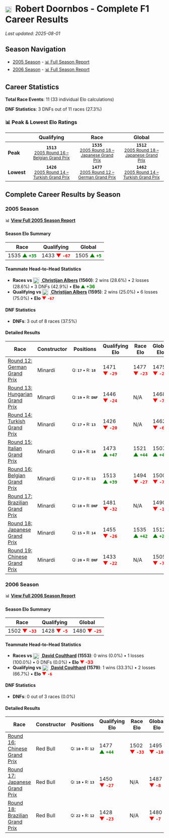 # <img src="https://upload.wikimedia.org/wikipedia/commons/2/20/Flag_of_the_Netherlands.svg" alt="Netherlands" width="20" height="auto" style="vertical-align: middle; margin-right: 5px;" onerror="this.outerHTML='🇳🇱'; this.style.marginRight='5px';"/> Robert Doornbos - Complete F1 Career Results

*Last updated: 2025-08-01*

## Season Navigation

- [2005 Season](#2005-season) - [📊 Full Season Report](../seasons/2005-season-report)
- [2006 Season](#2006-season) - [📊 Full Season Report](../seasons/2006-season-report)

## Career Statistics

**Total Race Events**: 11 (33 individual Elo calculations)

**DNF Statistics**: 3 DNFs out of 11 races (27.3%)

### 📊 Peak & Lowest Elo Ratings

| &nbsp; | Qualifying | Race | Global |
|-------|------------|------|--------|
| **Peak** | <center>**`1513`**<br/><small>[2005 Round 16 – Belgian Grand Prix](../seasons/2005-season-report#round-16-belgian-grand-prix)</small></center> | <center>**`1535`**<br/><small>[2005 Round 18 – Japanese Grand Prix](../seasons/2005-season-report#round-18-japanese-grand-prix)</small></center> | <center>**`1512`**<br/><small>[2005 Round 18 – Japanese Grand Prix](../seasons/2005-season-report#round-18-japanese-grand-prix)</small></center> |
| **Lowest** | <center>**`1426`**<br/><small>[2005 Round 14 – Turkish Grand Prix](../seasons/2005-season-report#round-14-turkish-grand-prix)</small></center> | <center>**`1477`**<br/><small>[2005 Round 12 – German Grand Prix](../seasons/2005-season-report#round-12-german-grand-prix)</small></center> | <center>**`1462`**<br/><small>[2005 Round 14 – Turkish Grand Prix](../seasons/2005-season-report#round-14-turkish-grand-prix)</small></center> |


## Complete Career Results by Season

### 2005 Season

📊 **[View Full 2005 Season Report](../seasons/2005-season-report)**

#### Season Elo Summary

| Race | Qualifying | Global |
|------|------------|--------|
| 1535 **<span style="color: green;">▲&nbsp;`+35`</span>** | 1433 **<span style="color: red;">▼&nbsp;`-67`</span>** | 1505 **<span style="color: green;">▲&nbsp;`+5`</span>** |

#### Teammate Head-to-Head Statistics

- **Races vs [<img src="https://upload.wikimedia.org/wikipedia/commons/2/20/Flag_of_the_Netherlands.svg" alt="Netherlands" width="20" height="auto" style="vertical-align: middle; margin-right: 5px;" onerror="this.outerHTML='🇳🇱'; this.style.marginRight='5px';"/> Christijan Albers](christijan-albers) (1560)**: 2 wins (28.6%) • 2 losses (28.6%) • 3 DNFs (42.9%) • **Elo <span style="color: green;">▲&nbsp;+36</span>**
- **Qualifying vs [<img src="https://upload.wikimedia.org/wikipedia/commons/2/20/Flag_of_the_Netherlands.svg" alt="Netherlands" width="20" height="auto" style="vertical-align: middle; margin-right: 5px;" onerror="this.outerHTML='🇳🇱'; this.style.marginRight='5px';"/> Christijan Albers](christijan-albers) (1595)**: 2 wins (25.0%) • 6 losses (75.0%) • **Elo <span style="color: red;">▼&nbsp;`-67`</span>**

#### DNF Statistics

- **DNFs**: 3 out of 8 races (37.5%)

#### Detailed Results

| Race | Constructor | Positions | Qualifying Elo | Race Elo | Global Elo | Teammate |
|------|-------------|-----------|----------------|----------|------------|----------|
| [Round 12: German Grand Prix](../seasons/2005-season-report#round-12-german-grand-prix) | Minardi | <small>Q:&nbsp;**`17`**&nbsp;•&nbsp;R:&nbsp;**`18`**</small> | 1471 **<span style="color: red;">▼&nbsp;`-29`</span>** | 1477 **<span style="color: red;">▼&nbsp;`-23`</span>** | 1475 **<span style="color: red;">▼&nbsp;`-25`</span>** | [<img src="https://upload.wikimedia.org/wikipedia/commons/2/20/Flag_of_the_Netherlands.svg" alt="Netherlands" width="20" height="auto" style="vertical-align: middle; margin-right: 5px;" onerror="this.outerHTML='🇳🇱'; this.style.marginRight='5px';"/> Christijan Albers](christijan-albers)<br/><small>Q:&nbsp;**`16`**&nbsp;•&nbsp;R:&nbsp;**`13`**</small> |
| [Round 13: Hungarian Grand Prix](../seasons/2005-season-report#round-13-hungarian-grand-prix) | Minardi | <small>Q:&nbsp;**`19`**&nbsp;•&nbsp;R:&nbsp;**`DNF`**</small> | 1446 **<span style="color: red;">▼&nbsp;`-24`</span>** | N/A | 1468 **<span style="color: red;">▼&nbsp;`-7`</span>** | [<img src="https://upload.wikimedia.org/wikipedia/commons/2/20/Flag_of_the_Netherlands.svg" alt="Netherlands" width="20" height="auto" style="vertical-align: middle; margin-right: 5px;" onerror="this.outerHTML='🇳🇱'; this.style.marginRight='5px';"/> Christijan Albers](christijan-albers)<br/><small>Q:&nbsp;**`17`**&nbsp;•&nbsp;R:&nbsp;**`DNF`**</small> |
| [Round 14: Turkish Grand Prix](../seasons/2005-season-report#round-14-turkish-grand-prix) | Minardi | <small>Q:&nbsp;**`17`**&nbsp;•&nbsp;R:&nbsp;**`13`**</small> | 1426 **<span style="color: red;">▼&nbsp;`-20`</span>** | N/A | 1462 **<span style="color: red;">▼&nbsp;`-6`</span>** | [<img src="https://upload.wikimedia.org/wikipedia/commons/2/20/Flag_of_the_Netherlands.svg" alt="Netherlands" width="20" height="auto" style="vertical-align: middle; margin-right: 5px;" onerror="this.outerHTML='🇳🇱'; this.style.marginRight='5px';"/> Christijan Albers](christijan-albers)<br/><small>Q:&nbsp;**`15`**&nbsp;•&nbsp;R:&nbsp;**`DNF`**</small> |
| [Round 15: Italian Grand Prix](../seasons/2005-season-report#round-15-italian-grand-prix) | Minardi | <small>Q:&nbsp;**`18`**&nbsp;•&nbsp;R:&nbsp;**`18`**</small> | 1473 **<span style="color: green;">▲&nbsp;`+47`</span>** | 1521 **<span style="color: green;">▲&nbsp;`+44`</span>** | 1507 **<span style="color: green;">▲&nbsp;`+45`</span>** | [<img src="https://upload.wikimedia.org/wikipedia/commons/2/20/Flag_of_the_Netherlands.svg" alt="Netherlands" width="20" height="auto" style="vertical-align: middle; margin-right: 5px;" onerror="this.outerHTML='🇳🇱'; this.style.marginRight='5px';"/> Christijan Albers](christijan-albers)<br/><small>Q:&nbsp;**`20`**&nbsp;•&nbsp;R:&nbsp;**`19`**</small> |
| [Round 16: Belgian Grand Prix](../seasons/2005-season-report#round-16-belgian-grand-prix) | Minardi | <small>Q:&nbsp;**`17`**&nbsp;•&nbsp;R:&nbsp;**`13`**</small> | 1513 **<span style="color: green;">▲&nbsp;`+39`</span>** | 1494 **<span style="color: red;">▼&nbsp;`-27`</span>** | 1500 **<span style="color: red;">▼&nbsp;`-7`</span>** | [<img src="https://upload.wikimedia.org/wikipedia/commons/2/20/Flag_of_the_Netherlands.svg" alt="Netherlands" width="20" height="auto" style="vertical-align: middle; margin-right: 5px;" onerror="this.outerHTML='🇳🇱'; this.style.marginRight='5px';"/> Christijan Albers](christijan-albers)<br/><small>Q:&nbsp;**`18`**&nbsp;•&nbsp;R:&nbsp;**`12`**</small> |
| [Round 17: Brazilian Grand Prix](../seasons/2005-season-report#round-17-brazilian-grand-prix) | Minardi | <small>Q:&nbsp;**`18`**&nbsp;•&nbsp;R:&nbsp;**`DNF`**</small> | 1481 **<span style="color: red;">▼&nbsp;`-32`</span>** | N/A | 1490 **<span style="color: red;">▼&nbsp;`-10`</span>** | [<img src="https://upload.wikimedia.org/wikipedia/commons/2/20/Flag_of_the_Netherlands.svg" alt="Netherlands" width="20" height="auto" style="vertical-align: middle; margin-right: 5px;" onerror="this.outerHTML='🇳🇱'; this.style.marginRight='5px';"/> Christijan Albers](christijan-albers)<br/><small>Q:&nbsp;**`16`**&nbsp;•&nbsp;R:&nbsp;**`14`**</small> |
| [Round 18: Japanese Grand Prix](../seasons/2005-season-report#round-18-japanese-grand-prix) | Minardi | <small>Q:&nbsp;**`15`**&nbsp;•&nbsp;R:&nbsp;**`14`**</small> | 1455 **<span style="color: red;">▼&nbsp;`-26`</span>** | 1535 **<span style="color: green;">▲&nbsp;`+42`</span>** | 1512 **<span style="color: green;">▲&nbsp;`+22`</span>** | [<img src="https://upload.wikimedia.org/wikipedia/commons/2/20/Flag_of_the_Netherlands.svg" alt="Netherlands" width="20" height="auto" style="vertical-align: middle; margin-right: 5px;" onerror="this.outerHTML='🇳🇱'; this.style.marginRight='5px';"/> Christijan Albers](christijan-albers)<br/><small>Q:&nbsp;**`13`**&nbsp;•&nbsp;R:&nbsp;**`16`**</small> |
| [Round 19: Chinese Grand Prix](../seasons/2005-season-report#round-19-chinese-grand-prix) | Minardi | <small>Q:&nbsp;**`20`**&nbsp;•&nbsp;R:&nbsp;**`DNF`**</small> | 1433 **<span style="color: red;">▼&nbsp;`-22`</span>** | N/A | 1505 **<span style="color: red;">▼&nbsp;`-7`</span>** | [<img src="https://upload.wikimedia.org/wikipedia/commons/2/20/Flag_of_the_Netherlands.svg" alt="Netherlands" width="20" height="auto" style="vertical-align: middle; margin-right: 5px;" onerror="this.outerHTML='🇳🇱'; this.style.marginRight='5px';"/> Christijan Albers](christijan-albers)<br/><small>Q:&nbsp;**`18`**&nbsp;•&nbsp;R:&nbsp;**`DNF`**</small> |

### 2006 Season

📊 **[View Full 2006 Season Report](../seasons/2006-season-report)**

#### Season Elo Summary

| Race | Qualifying | Global |
|------|------------|--------|
| 1502 **<span style="color: red;">▼&nbsp;`-33`</span>** | 1428 **<span style="color: red;">▼&nbsp;`-5`</span>** | 1480 **<span style="color: red;">▼&nbsp;`-25`</span>** |

#### Teammate Head-to-Head Statistics

- **Races vs [<img src="https://upload.wikimedia.org/wikipedia/commons/thumb/8/83/Flag_of_the_United_Kingdom_%283-5%29.svg/512px-Flag_of_the_United_Kingdom_%283-5%29.svg.png?20250726143817" alt="United Kingdom" width="20" height="auto" style="vertical-align: middle; margin-right: 5px;" onerror="this.outerHTML='🇬🇧'; this.style.marginRight='5px';"/> David Coulthard](david-coulthard) (1553)**: 0 wins (0.0%) • 1 losses (100.0%) • 0 DNFs (0.0%) • **Elo <span style="color: red;">▼&nbsp;-33</span>**
- **Qualifying vs [<img src="https://upload.wikimedia.org/wikipedia/commons/thumb/8/83/Flag_of_the_United_Kingdom_%283-5%29.svg/512px-Flag_of_the_United_Kingdom_%283-5%29.svg.png?20250726143817" alt="United Kingdom" width="20" height="auto" style="vertical-align: middle; margin-right: 5px;" onerror="this.outerHTML='🇬🇧'; this.style.marginRight='5px';"/> David Coulthard](david-coulthard) (1579)**: 1 wins (33.3%) • 2 losses (66.7%) • **Elo <span style="color: red;">▼&nbsp;`-6`</span>**

#### DNF Statistics

- **DNFs**: 0 out of 3 races (0.0%)

#### Detailed Results

| Race | Constructor | Positions | Qualifying Elo | Race Elo | Global Elo | Teammate |
|------|-------------|-----------|----------------|----------|------------|----------|
| [Round 16: Chinese Grand Prix](../seasons/2006-season-report#round-16-chinese-grand-prix) | Red Bull | <small>Q:&nbsp;**`10`**&nbsp;•&nbsp;R:&nbsp;**`12`**</small> | 1477 **<span style="color: green;">▲&nbsp;`+44`</span>** | 1502 **<span style="color: red;">▼&nbsp;`-33`</span>** | 1495 **<span style="color: red;">▼&nbsp;`-10`</span>** | [<img src="https://upload.wikimedia.org/wikipedia/commons/thumb/8/83/Flag_of_the_United_Kingdom_%283-5%29.svg/512px-Flag_of_the_United_Kingdom_%283-5%29.svg.png?20250726143817" alt="United Kingdom" width="20" height="auto" style="vertical-align: middle; margin-right: 5px;" onerror="this.outerHTML='🇬🇧'; this.style.marginRight='5px';"/> David Coulthard](david-coulthard)<br/><small>Q:&nbsp;**`12`**&nbsp;•&nbsp;R:&nbsp;**`9`**</small> |
| [Round 17: Japanese Grand Prix](../seasons/2006-season-report#round-17-japanese-grand-prix) | Red Bull | <small>Q:&nbsp;**`18`**&nbsp;•&nbsp;R:&nbsp;**`13`**</small> | 1450 **<span style="color: red;">▼&nbsp;`-27`</span>** | N/A | 1487 **<span style="color: red;">▼&nbsp;`-8`</span>** | [<img src="https://upload.wikimedia.org/wikipedia/commons/thumb/8/83/Flag_of_the_United_Kingdom_%283-5%29.svg/512px-Flag_of_the_United_Kingdom_%283-5%29.svg.png?20250726143817" alt="United Kingdom" width="20" height="auto" style="vertical-align: middle; margin-right: 5px;" onerror="this.outerHTML='🇬🇧'; this.style.marginRight='5px';"/> David Coulthard](david-coulthard)<br/><small>Q:&nbsp;**`17`**&nbsp;•&nbsp;R:&nbsp;**`DNF`**</small> |
| [Round 18: Brazilian Grand Prix](../seasons/2006-season-report#round-18-brazilian-grand-prix) | Red Bull | <small>Q:&nbsp;**`22`**&nbsp;•&nbsp;R:&nbsp;**`12`**</small> | 1428 **<span style="color: red;">▼&nbsp;`-23`</span>** | N/A | 1480 **<span style="color: red;">▼&nbsp;`-7`</span>** | [<img src="https://upload.wikimedia.org/wikipedia/commons/thumb/8/83/Flag_of_the_United_Kingdom_%283-5%29.svg/512px-Flag_of_the_United_Kingdom_%283-5%29.svg.png?20250726143817" alt="United Kingdom" width="20" height="auto" style="vertical-align: middle; margin-right: 5px;" onerror="this.outerHTML='🇬🇧'; this.style.marginRight='5px';"/> David Coulthard](david-coulthard)<br/><small>Q:&nbsp;**`18`**&nbsp;•&nbsp;R:&nbsp;**`DNF`**</small> |

